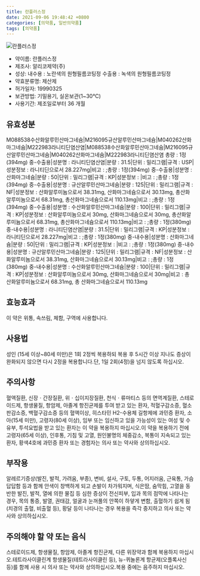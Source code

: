 ```yaml
---
title: 란플러스정
date: 2021-09-06 19:48:42 +0800
categories: [의약품, 일반의약품]
tags: [의약품]
---
```

![란플러스정](https://nedrug.mfds.go.kr/pbp/cmn/itemImageDownload/151395172231000151)

- 약이름: 란플러스정
- 제조사: 알리코제약(주)
- 성상: 내수용 : 노란색의 원형필름코팅정
수출용 : 녹색의 원형필름코팅정
- 약효분류명: 제산제
- 허가일자: 19990325
- 보관방법: 기밀용기, 실온보관(1~30℃)
- 사용기간: 제조일로부터 36 개월
## 유효성분
M088538수산화알루민산마그네슘|M216095규산알루민산마그네슘|M040262산화마그네슘|M222983라니티딘염산염|M088538수산화알루민산마그네슘|M216095규산알루민산마그네슘|M040262산화마그네슘|M222983라니티딘염산염
총량 : 1정(394mg) 중-수출용|성분명 : 라니티딘염산염|분량 : 31.5|단위 : 밀리그램|규격 : USP|성분정보 : 라니티딘으로서 28.227mg|비고 : ;총량 : 1정(394mg) 중-수출용|성분명 : 산화마그네슘|분량 : 50|단위 : 밀리그램|규격 : KP|성분정보 : |비고 : ;총량 : 1정(394mg) 중-수출용|성분명 : 규산알루민산마그네슘|분량 : 125|단위 : 밀리그램|규격 : NF|성분정보 : 산화알루미늄으로서 38.31mg, 산화마그네슘으로서 30.13mg, 총산화알루미늄으로서 68.31mg, 총산화마그네슘으로서 110.13mg|비고 : ;총량 : 1정(394mg) 중-수출용|성분명 : 수산화알루민산마그네슘|분량 : 100|단위 : 밀리그램|규격 : KP|성분정보 : 산화알루미늄으로서 30mg, 산화마그네슘으로서 30mg, 총산화알루미늄으로서 68.31mg, 총산화마그네슘으로서 110.13mg|비고 : ;총량 : 1정(380mg) 중-내수용|성분명 : 라니티딘염산염|분량 : 31.5|단위 : 밀리그램|규격 : KP|성분정보 : 라니티딘으로서 28.227mg|비고 : ;총량 : 1정(380mg) 중-내수용|성분명 : 산화마그네슘|분량 : 50|단위 : 밀리그램|규격 : KP|성분정보 : |비고 : ;총량 : 1정(380mg) 중-내수용|성분명 : 규산알루민산마그네슘|분량 : 125|단위 : 밀리그램|규격 : NF|성분정보 : 산화알루미늄으로서 38.31mg, 산화마그네슘으로서 30.13mg|비고 : ;총량 : 1정(380mg) 중-내수용|성분명 : 수산화알루민산마그네슘|분량 : 100|단위 : 밀리그램|규격 : KP|성분정보 : 산화알루미늄으로서 30mg, 산화마그네슘으로서 30mg|비고 : 총 산화알루미늄으로서 68.31mg, 총 산화마그네슘으로서 110.13mg
## 효능효과
이 약은 위통, 속쓰림, 체함, 구역에 사용합니다.
## 사용법
성인 (15세 이상~80세 미만)은 1회 2정씩 복용하되 복용 후 5시간 이상 지나도 증상이 완화되지 않으면 다시 2정을 복용합니다.단, 1일 2회(4정)을 넘지 않도록 하십시오.
## 주의사항
혈액질환, 신장ㆍ간장질환, 위ㆍ십이지장질환, 천식ㆍ류마티스 등의 면역계질환, 스테로이드제, 항생물질, 항암제, 아졸계 항진균제를 투여 받고 있는 환자, 적혈구감소증, 혈소판감소증, 백혈구감소증 등의 혈액이상, 히스타민 H2-수용체 길항제에 과민증 환자, 소아(15세 미만), 고령자(80세 이상), 임부 또는 임신하고 있을 가능성이 있는 여성 및 수유부, 투석요법을 받고 있는 환자는 이 약을 복용하지 마십시오.이 약을 복용하기 전에 고령자(65세 이상), 인후통, 기침 및 고열, 원인불명의 체중감소, 복통이 지속되고 있는 환자, 황색4호에 과민증 환자 또는 경험자는 의사 또는 약사와 상의하십시오.
## 부작용
알레르기증상(발진, 발적, 가려움, 부종), 변비, 설사, 구토, 두통, 어지러움, 근육통, 가슴답답함 등과 함께 안색이 창백하게 되고 손발이 차가워지며, 식은땀, 숨막힘, 고열을 동반한 발진, 발적, 열에 의한 물집 등 심한 증상이 전신피부, 입과 목의 점막에 나타나는 경우, 목의 통증, 발열, 권태감, 얼굴과 눈꺼풀의 안쪽이 하얗게 변함, 출혈하기 쉽게 됨(치경의 출혈, 비출혈 등), 황달 등이 나타나는 경우 복용을 즉각 중지하고 의사 또는 약사와 상의하십시오.
## 주의해야 할 약 또는 음식
스테로이드제, 항생물질, 항암제, 아졸계 항진균제, 다른 위장약과 함께 복용하지 마십시오.테트라사이클린계 항생물질(테트라사이클린 등), 뉴-퀴놀론계 항균제(오플록사신 등)를 함께 사용 시 의사 또는 약사와 상의하십시오.복용 중에는 음주하지 마십시오.
